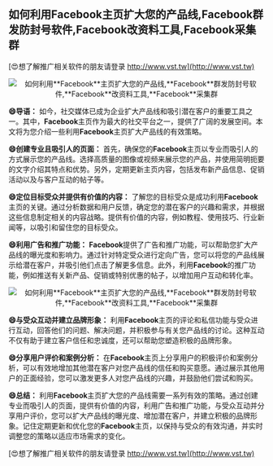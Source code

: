 ## **如何利用**Facebook**主页扩大您的产品线,**Facebook**群发防封号软件,**Facebook**改资料工具,**Facebook**采集群**

[😍想了解推广相关软件的朋友请登录 http://www.vst.tw](http://www.vst.tw)

 <center><img src="https://vst.tw/MP4/tuiguang/png/4.png" alt="如何利用**Facebook**主页扩大您的产品线,**Facebook**群发防封号软件,**Facebook**改资料工具,**Facebook**采集群"></center>

**😄导语：**
如今，社交媒体已成为企业扩大产品线和吸引潜在客户的重要工具之一。其中，**Facebook**主页作为最大的社交平台之一，提供了广阔的发展空间。本文将为您介绍一些利用**Facebook**主页扩大产品线的有效策略。

**😄创建专业且吸引人的页面：**
首先，确保您的**Facebook**主页以专业而吸引人的方式展示您的产品线。选择高质量的图像或视频来展示您的产品，并使用简明扼要的文字介绍其特点和优势。另外，定期更新主页内容，包括发布新产品信息、促销活动以及与客户互动的帖子等。

**😄定位目标受众并提供有价值的内容：**
了解您的目标受众是成功利用**Facebook**主页的关键。通过分析数据和用户反馈，确定您的潜在客户的兴趣和需求，并根据这些信息制定相关的内容战略。提供有价值的内容，例如教程、使用技巧、行业新闻等，以吸引和留住您的目标受众。

**😄利用广告和推广功能：**
**Facebook**提供了广告和推广功能，可以帮助您扩大产品线的曝光度和影响力。通过针对特定受众进行定向广告，您可以将您的产品线展示给潜在客户，并吸引他们点击了解更多信息。此外，利用**Facebook**的推广功能，例如推送有关新产品、促销或特别优惠的帖子，以增加用户互动和转化率。

 <center><img src="https://vst.tw/MP4/tuiguang/png/5.png" alt="如何利用**Facebook**主页扩大您的产品线,**Facebook**群发防封号软件,**Facebook**改资料工具,**Facebook**采集群"></center>

**😄与受众互动并建立品牌形象：**
利用**Facebook**主页的评论和私信功能与受众进行互动，回答他们的问题、解决问题，并积极参与有关您产品线的讨论。这种互动不仅有助于建立客户信任和忠诚度，还可以帮助您塑造积极的品牌形象。

**😄分享用户评价和案例分析：**
在**Facebook**主页上分享用户的积极评价和案例分析，可以有效地增加其他潜在客户对您产品线的信任和购买意愿。通过展示其他用户的正面经验，您可以激发更多人对您产品线的兴趣，并鼓励他们尝试和购买。

**😄总结：**
利用**Facebook**主页扩大您的产品线需要一系列有效的策略。通过创建专业而吸引人的页面，提供有价值的内容，利用广告和推广功能，与受众互动并分享用户评价，您可以扩大产品线的曝光度、增加潜在客户，并建立积极的品牌形象。记住定期更新和优化您的**Facebook**主页，以保持与受众的有效沟通，并实时调整您的策略以适应市场需求的变化。

[😍想了解推广相关软件的朋友请登录 http://www.vst.tw](http://www.vst.tw)



